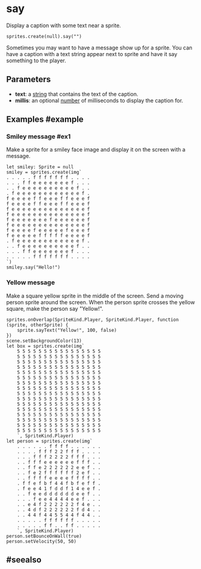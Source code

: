 # say

Display a caption with some text near a sprite.

```sig
sprites.create(null).say("")
```

Sometimes you may want to have a message show up for a sprite. You can have a caption with a text string appear next to sprite and have it say something to the player.

## Parameters

* **text**: a [string](/types/string) that contains the text of the caption.
* **millis**: an optional [number](/types/number) of milliseconds to display the caption for.

## Examples #example

### Smiley message #ex1

Make a sprite for a smiley face image and display it on the screen with a message.

```blocks
let smiley: Sprite = null
smiley = sprites.create(img`
. . . . . f f f f f f f . . . . 
. . . f f e e e e e e e f . . . 
. . f e e e e e e e e e e f . . 
. f e e e e e e e e e e e e f . 
f e e e e f f e e e f f e e e f 
f e e e e f f e e e f f e e e f 
f e e e e e e e e e e e e e e f 
f e e e e e e e e e e e e e e f 
f e e e e e e e f e e e e e e f 
f e e e e e e e e e e e e e e f 
f e e e e f e e e e e f e e e f 
f e e e e e f f f f f e e e e f 
. f e e e e e e e e e e e e f . 
. . f e e e e e e e e e e f . . 
. . . f f e e e e e e e f . . . 
. . . . . f f f f f f f . . . . 
`)
smiley.say("Hello!")
```

### Yellow message

Make a square yellow sprite in the middle of the screen. Send a moving person sprite around the screen. When the person sprite crosses the yellow square, make the person say "Yellow!".

```blocks
sprites.onOverlap(SpriteKind.Player, SpriteKind.Player, function (sprite, otherSprite) {
    sprite.sayText("Yellow!", 100, false)
})
scene.setBackgroundColor(13)
let box = sprites.create(img`
    5 5 5 5 5 5 5 5 5 5 5 5 5 5 5 5 
    5 5 5 5 5 5 5 5 5 5 5 5 5 5 5 5 
    5 5 5 5 5 5 5 5 5 5 5 5 5 5 5 5 
    5 5 5 5 5 5 5 5 5 5 5 5 5 5 5 5 
    5 5 5 5 5 5 5 5 5 5 5 5 5 5 5 5 
    5 5 5 5 5 5 5 5 5 5 5 5 5 5 5 5 
    5 5 5 5 5 5 5 5 5 5 5 5 5 5 5 5 
    5 5 5 5 5 5 5 5 5 5 5 5 5 5 5 5 
    5 5 5 5 5 5 5 5 5 5 5 5 5 5 5 5 
    5 5 5 5 5 5 5 5 5 5 5 5 5 5 5 5 
    5 5 5 5 5 5 5 5 5 5 5 5 5 5 5 5 
    5 5 5 5 5 5 5 5 5 5 5 5 5 5 5 5 
    5 5 5 5 5 5 5 5 5 5 5 5 5 5 5 5 
    5 5 5 5 5 5 5 5 5 5 5 5 5 5 5 5 
    5 5 5 5 5 5 5 5 5 5 5 5 5 5 5 5 
    5 5 5 5 5 5 5 5 5 5 5 5 5 5 5 5 
    `, SpriteKind.Player)
let person = sprites.create(img`
    . . . . . . f f f f . . . . . . 
    . . . . f f f 2 2 f f f . . . . 
    . . . f f f 2 2 2 2 f f f . . . 
    . . f f f e e e e e e f f f . . 
    . . f f e 2 2 2 2 2 2 e e f . . 
    . . f e 2 f f f f f f 2 e f . . 
    . . f f f f e e e e f f f f . . 
    . f f e f b f 4 4 f b f e f f . 
    . f e e 4 1 f d d f 1 4 e e f . 
    . . f e e d d d d d d e e f . . 
    . . . f e e 4 4 4 4 e e f . . . 
    . . e 4 f 2 2 2 2 2 2 f 4 e . . 
    . . 4 d f 2 2 2 2 2 2 f d 4 . . 
    . . 4 4 f 4 4 5 5 4 4 f 4 4 . . 
    . . . . . f f f f f f . . . . . 
    . . . . . f f . . f f . . . . . 
    `, SpriteKind.Player)
person.setBounceOnWall(true)
person.setVelocity(50, 50)
```

## #seealso
